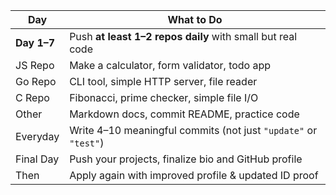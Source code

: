 | Day         | What to Do                                                      |
| ----------- | --------------------------------------------------------------- |
| **Day 1–7** | Push **at least 1–2 repos daily** with small but real code      |
| JS Repo     | Make a calculator, form validator, todo app                     |
| Go Repo     | CLI tool, simple HTTP server, file reader                       |
| C Repo      | Fibonacci, prime checker, simple file I/O                       |
| Other       | Markdown docs, commit README, practice code                     |
| Everyday    | Write 4–10 meaningful commits (not just `"update"` or `"test"`) |
| Final Day   | Push your projects, finalize bio and GitHub profile             |
| Then        | Apply again with improved profile & updated ID proof            |
